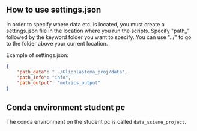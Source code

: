 ## How to use settings.json

In order to specify where data etc. is located, you must create a settings.json file in the location where you run the scripts.
Specify "path_" followed by the keyword folder you want to specify. You can use "../" to go to the folder above your current location.

Example of settings.json:

```json
{
    "path_data": "../Glioblastoma_proj/data",
    "path_info": "info",
    "path_output": "metrics_output"
}
```


## Conda environment student pc

The conda environment on the student pc is called `data_sciene_project`.